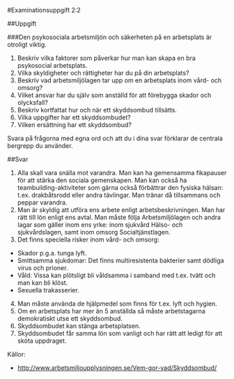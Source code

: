 #Examinationsuppgift 2:2

##Uppgift

###Den psykosociala arbetsmiljön och säkerheten på en arbetsplats är otroligt viktig.

1. Beskriv vilka faktorer som påverkar hur man kan skapa en bra psykosocial arbetsplats.
2. Vilka skyldigheter och rättigheter har du på din arbetsplats?
3. Beskriv vad arbetsmiljölagen tar upp om en arbetsplats inom vård- och omsorg?
4. Vilket ansvar har du själv som anställd för att förebygga skador och olycksfall?
5. Beskriv kortfattat hur och när ett skyddsombud tillsätts.
6. Vilka uppgifter har ett skyddsombudet?
7. Vilken ersättning har ett skyddsombud?

Svara på frågorna med egna ord och att du i dina svar förklarar de centrala bergrepp du använder.

##Svar
1. Alla skall vara snälla mot varandra. Man kan ha gemensamma fikapauser för att stärka den sociala gemenskapen. Man kan också ha teambuilding-aktiviteter som gärna också förbättrar den fysiska hälsan: t.ex. drakbåtsrodd eller andra tävlingar. Man tränar då tillsammans och peppar varandra.
2. Man är skyldig att utföra ens arbete enligt arbetsbeskrivningen. Man har rätt till lön enligt ens avtal. Man måste följa Arbetsmiljölagen och andra lagar som gäller inom ens yrke: inom sjukvård Hälso- och sjukvårdslagen, samt inom omsorg Socialtjänstlagen.
3. Det finns speciella risker inom vård- och omsorg:
 * Skador p.g.a. tunga lyft.
 * Smittsamma sjukdomar: Det finns multiresistenta bakterier samt dödliga virus och prioner.
 * Våld: Vissa kan plötsligt bli våldsamma i samband med t.ex. tvätt och man kan bli klöst.
 * Sexuella trakasserier.
4. Man måste använda de hjälpmedel som finns för t.ex. lyft och hygien.
5. Om en arbetsplats har mer än 5 anställda så måste arbetstagarna demokratiskt utse ett skyddsombud.
6. Skyddsombudet kan stänga arbetsplatsen.
7. Skyddsombudet får samma lön som vanligt och har rätt att ledigt för att sköta uppdraget.

Källor:
* http://www.arbetsmiljoupplysningen.se/Vem-gor-vad/Skyddsombud/

